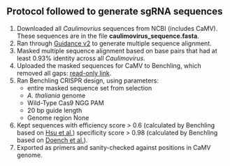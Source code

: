 ## Protocol followed to generate sgRNA sequences

1. Downloaded all *Caulimovrius* sequences from NCBI (includes CaMV).
   These sequences are in the file **caulimovirus_sequence.fasta**.
2. Ran through [Guidance v2](http://guidance.tau.ac.il/ver2/) to generate multiple sequence alignment.
3. Masked multiple sequence alignment based on base pairs that had at least 0.93% identity
   across all *Caulimovirus*.
4. Uploaded the masked sequences for CaMV to Benchling, which removed all gaps:
   [read-only link](https://benchling.com/s/If62yXXo/edit).
5. Ran Benchling CRISPR design, using parameters:
      * entire masked sequence set from selection
      * *A. thaliania* genome
      * Wild-Type Cas9 NGG PAM
      * 20 bp guide length
      * Genome region None
6. Kept sequences with efficiency score > 0.6 (calculated by Benchling based on
   [Hsu et al.](http://crispr.mit.edu/about)) specificity score > 0.98 (calculated by
   Benchling based on [Doench et al.](http://www.nature.com/nbt/journal/v32/n12/abs/nbt.3026.html)).
7. Exported as primers and sanity-checked against positions in CaMV genome.
